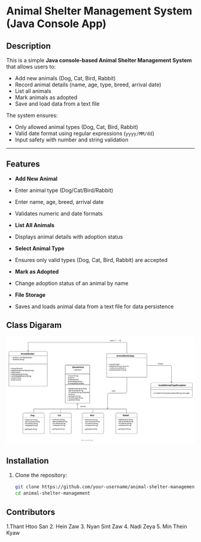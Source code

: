 #  Animal Shelter Management System (Java Console App)

## Description
This is a simple **Java console-based Animal Shelter Management System** that allows users to:
-  Add new animals (Dog, Cat, Bird, Rabbit)
-  Record animal details (name, age, type, breed, arrival date)
-  List all animals
-  Mark animals as adopted
-  Save and load data from a text file

The system ensures:
-  Only allowed animal types (Dog, Cat, Bird, Rabbit)
-  Valid date format using regular expressions (`yyyy/MM/dd`)
-  Input safety with number and string validation

---

##  Features
-  **Add New Animal**
  - Enter animal type (Dog/Cat/Bird/Rabbit)
  - Enter name, age, breed, arrival date
  - Validates numeric and date formats

-  **List All Animals**
  - Displays animal details with adoption status

-  **Select Animal Type**
  - Ensures only valid types (Dog, Cat, Bird, Rabbit) are accepted

-  **Mark as Adopted**
  - Change adoption status of an animal by name

-  **File Storage**
  - Saves and loads animal data from a text file for data persistence

## Class Digaram
  ![Class Diagram](images/classdiagram.png)

## Installation
1. Clone the repository:
   ```bash
   git clone https://github.com/your-username/animal-shelter-management.git
   cd animal-shelter-management
## Contributors
1.Thant Htoo San
2. Hein Zaw
3. Nyan Sint Zaw
4. Nadi Zeya
5. Min Thein Kyaw
